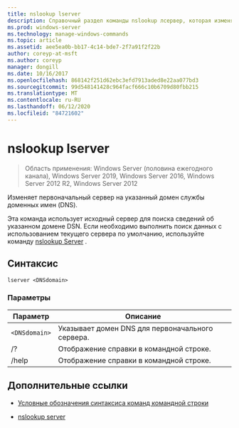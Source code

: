 ```yaml
---
title: nslookup lserver
description: Справочный раздел команды nslookup лсервер, которая изменяет первоначальный сервер на указанный домен службы доменных имен (DNS).
ms.prod: windows-server
ms.technology: manage-windows-commands
ms.topic: article
ms.assetid: aee5ea0b-bb17-4c14-bde7-2f7a91f2f22b
author: coreyp-at-msft
ms.author: coreyp
manager: dongill
ms.date: 10/16/2017
ms.openlocfilehash: 868142f251d62ebc3efd7913aded8e22aa077bd3
ms.sourcegitcommit: 99d548141428c964facf666c10b6709d80fbb215
ms.translationtype: MT
ms.contentlocale: ru-RU
ms.lasthandoff: 06/12/2020
ms.locfileid: "84721602"
---
```

# <a name="nslookup-lserver"></a>nslookup lserver

> Область применения: Windows Server (половина ежегодного канала), Windows Server 2019, Windows Server 2016, Windows Server 2012 R2, Windows Server 2012

Изменяет первоначальный сервер на указанный домен службы доменных имен (DNS).

Эта команда использует исходный сервер для поиска сведений об указанном домене DSN. Если необходимо выполнить поиск данных с использованием текущего сервера по умолчанию, используйте команду [nslookup Server](nslookup-server.md) .

## <a name="syntax"></a>Синтаксис

```
lserver <DNSdomain>
```

### <a name="parameters"></a>Параметры

| Параметр | Описание |
| --------- | ----------- |
| `<DNSdomain>` | Указывает домен DNS для первоначального сервера. |
| /? | Отображение справки в командной строке. |
| /help | Отображение справки в командной строке. |

## <a name="additional-references"></a>Дополнительные ссылки

- [Условные обозначения синтаксиса команд командной строки](command-line-syntax-key.md)

- [nslookup server](nslookup-server.md)
